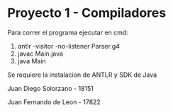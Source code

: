 # Proyecto 1 - Compiladores

Para correr el programa ejecutar en cmd:
1. antlr -visitor -no-listener Parser.g4
2. javac Main.java
3. java Main

Se requiere la instalacion de ANTLR y SDK de Java

Juan Diego Solorzano - 18151

Juan Fernando de Leon - 17822
